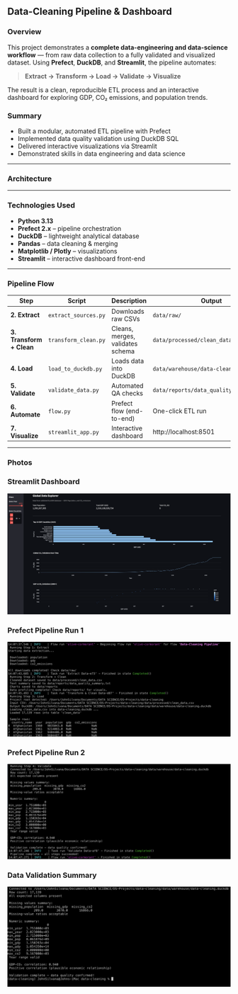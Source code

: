 ## **Data-Cleaning Pipeline & Dashboard**

### **Overview**
This project demonstrates a **complete data-engineering and data-science workflow** — from raw data collection to a fully validated and visualized dataset.
Using **Prefect**, **DuckDB**, and **Streamlit**, the pipeline automates:
> **Extract → Transform → Load → Validate → Visualize**

The result is a clean, reproducible ETL process and an interactive dashboard for exploring GDP, CO₂ emissions, and population trends.

### **Summary**
* Built a modular, automated ETL pipeline with Prefect
* Implemented data quality validation using DuckDB SQL
* Delivered interactive visualizations via Streamlit
* Demonstrated skills in data engineering and data science

---

### **Architecture**




---

### **Technologies Used**
- **Python 3.13**
- **Prefect 2.x** – pipeline orchestration  
- **DuckDB** – lightweight analytical database  
- **Pandas** – data cleaning & merging  
- **Matplotlib / Plotly** – visualizations  
- **Streamlit** – interactive dashboard front-end  

---

### **Pipeline Flow**

| Step | Script | Description | Output |
|------|---------|-------------|---------|
| **2. Extract** | `extract_sources.py` | Downloads raw CSVs | `data/raw/` |
| **3. Transform + Clean** | `transform_clean.py` | Cleans, merges, validates schema | `data/processed/clean_data.csv` |
| **4. Load** | `load_to_duckdb.py` | Loads data into DuckDB | `data/warehouse/data-cleaning.duckdb` |
| **5. Validate** | `validate_data.py` | Automated QA checks | `data/reports/data_quality_summary.txt` |
| **6. Automate** | `flow.py` | Prefect flow (end-to-end) | One-click ETL run |
| **7. Visualize** | `streamlit_app.py` | Interactive dashboard | http://localhost:8501 |

---

### **Photos**

### Streamlit Dashboard
![Dashboard Screenshot](https://github.com/jpf905/Data-Cleaning-Project/blob/main/screenshots/dashboard.png)

### Prefect Pipeline Run 1
![Prefect Pipeline Screenshot1](https://github.com/jpf905/Data-Cleaning-Project/blob/main/screenshots/pipeline_run1.png)

### Prefect Pipeline Run 2
![Prefect Pipeline Screenshot2](https://github.com/jpf905/Data-Cleaning-Project/blob/main/screenshots/pipeline_run2.png)

### Data Validation Summary
![Validation Screenshot](https://github.com/jpf905/Data-Cleaning-Project/blob/main/screenshots/validation_passed.png)